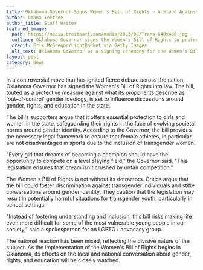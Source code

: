 ```yaml
---
title: Oklahoma Governor Signs Women's Bill of Rights - A Stand Against 'Out-of-Control' Gender Ideology
author: Donna Teetree
author_title: Staff Writer
featured_image: 
  path: https://media.breitbart.com/media/2023/08/Trans-640x480.jpg
  cutline: Oklahoma Governor signs the Women's Bill of Rights to protect girls from what is described as 'out-of-control' gender ideology.
  credit: Erik McGregor/LightRocket via Getty Images
  alt_text: Oklahoma Governor at a signing ceremony for the Women's Bill of Rights.
layout: post
category: News
---
```


In a controversial move that has ignited fierce debate across the nation, Oklahoma Governor has signed the Women's Bill of Rights into law. The bill, touted as a protective measure against what its proponents describe as 'out-of-control' gender ideology, is set to influence discussions around gender, rights, and education in the state.

The bill's supporters argue that it offers essential protection to girls and women in the state, safeguarding their rights in the face of evolving societal norms around gender identity. According to the Governor, the bill provides the necessary legal framework to ensure that female athletes, in particular, are not disadvantaged in sports due to the inclusion of transgender women.

"Every girl that dreams of becoming a champion should have the opportunity to compete on a level playing field," the Governor said. "This legislation ensures that dream isn't crushed by unfair competition."

The Women's Bill of Rights is not without its detractors. Critics argue that the bill could foster discrimination against transgender individuals and stifle conversations around gender identity. They caution that the legislation may result in potentially harmful situations for transgender youth, particularly in school settings.

"Instead of fostering understanding and inclusion, this bill risks making life even more difficult for some of the most vulnerable young people in our society," said a spokesperson for an LGBTQ+ advocacy group.

The national reaction has been mixed, reflecting the divisive nature of the subject. As the implementation of the Women's Bill of Rights begins in Oklahoma, its effects on the local and national conversation about gender, rights, and education will be closely watched.
